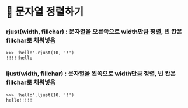 # 🧃 문자열 정렬하기
### rjust(width, fillchar) : 문자열을 오른쪽으로 width만큼 정렬, 빈 칸은 fillchar로 채워넣음
```
>>> 'hello'.rjust(10, '!')
!!!!!hello
```

### ljust(width, fillchar) : 문자열을 왼쪽으로 width만큼 정렬, 빈 칸은 fillchar로 채워넣음
```
>>> 'hello'.ljust(10, '!')
hello!!!!!
```
